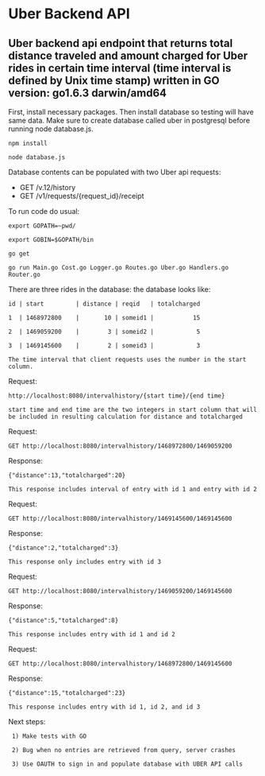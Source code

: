 Uber Backend API
================

Uber backend api endpoint that returns total distance traveled and amount charged for Uber rides in certain time interval (time interval is defined by Unix time stamp) written in GO version: go1.6.3 darwin/amd64
----------------------------------------------------------------------

First, install necessary packages.
Then install database so testing will have same data. Make sure to create database called uber in postgresql before running node database.js.

    npm install

    node database.js


Database contents can be populated with two Uber api requests: 
- GET /v.12/history 
- GET /v1/requests/{request_id}/receipt

To run code do usual:
    
    export GOPATH=~pwd/ 
    
    export GOBIN=$GOPATH/bin
    
    go get
    
    go run Main.go Cost.go Logger.go Routes.go Uber.go Handlers.go Router.go 

There are three rides in the database:
    the database looks like:
    
    id | start         | distance | reqid   | totalcharged
    
    1  | 1468972800    |       10 | someid1 |           15
    
    2  | 1469059200    |        3 | someid2 |            5
    
    3  | 1469145600    |        2 | someid3 |            3
    
    The time interval that client requests uses the number in the start column.

Request:
    
    http://localhost:8080/intervalhistory/{start time}/{end time}
    
    start time and end time are the two integers in start column that will be included in resulting calculation for distance and totalcharged


Request: 
    
    GET http://localhost:8080/intervalhistory/1468972800/1469059200

Response: 
    
    {"distance":13,"totalcharged":20}
    
    This response includes interval of entry with id 1 and entry with id 2

Request: 
    
    GET http://localhost:8080/intervalhistory/1469145600/1469145600

Response: 
    
    {"distance":2,"totalcharged":3}
    
    This response only includes entry with id 3

Request:
    
    GET http://localhost:8080/intervalhistory/1469059200/1469145600

Response:
    
    {"distance":5,"totalcharged":8}
    
    This response includes entry with id 1 and id 2

Request:
    
    GET http://localhost:8080/intervalhistory/1468972800/1469145600

Response:
    
    {"distance":15,"totalcharged":23}
    
    This response includes entry with id 1, id 2, and id 3

Next steps:

     1) Make tests with GO

     2) Bug when no entries are retrieved from query, server crashes

     3) Use OAUTH to sign in and populate database with UBER API calls

     
